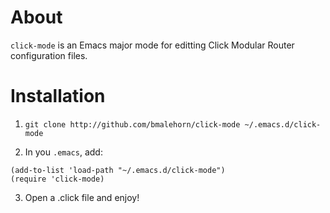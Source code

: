 # About

`click-mode` is an Emacs major mode for editting Click Modular Router configuration files.

# Installation

1. `git clone http://github.com/bmalehorn/click-mode ~/.emacs.d/click-mode`

2. In you `.emacs`, add:
```
(add-to-list 'load-path "~/.emacs.d/click-mode")
(require 'click-mode)
```

3. Open a .click file and enjoy!
